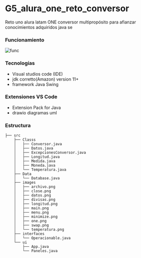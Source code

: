 # G5_alura_one_reto_conversor
Reto uno alura latam ONE conversor multipropósito para afianzar conocimientos adquiridos java se

### Funcionamiento
![func](https://github.com/ccortes66/G5_alura_one_reto_conversor/assets/63931313/84663b8f-645b-4f46-a5e8-33dd3b949103)


### Tecnologías
- Visual studios code (IDE)
- jdk corretto(Amazon) version 11+
- framework Java Swing

### Extensiones VS Code
- Extension Pack for Java
- drawio diagramas uml

### Estructura
```tree
├── src
    ├── Classs
    │   ├── Conversor.java
    │   ├── Datos.java
    │   ├── ExcepcionesConversor.java
    │   ├── Longitud.java
    │   ├── Medida.java
    │   ├── Moneda.java
    │   └── Temperatura.java
    ├── Data
    │   └── Database.java
    ├── images
    │   ├── archivo.png
    │   ├── close.png
    │   ├── datos.png
    │   ├── divisas.png
    │   ├── longitud.png
    │   ├── main.png
    │   ├── menu.png
    │   ├── minimize.png
    │   ├── one.png
    │   ├── swap.png
    │   └── temperatura.png
    ├── interfaces
    │   └── Operacionable.java
    └── ui
        ├── App.java
        └── Paneles.java
```


